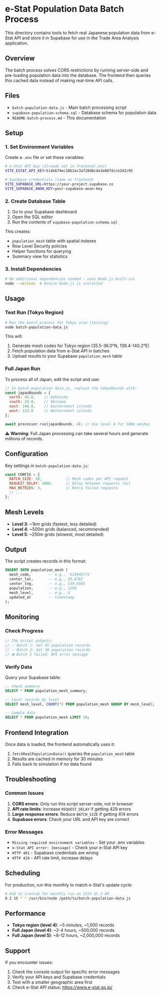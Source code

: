 # e-Stat Population Data Batch Process

This directory contains tools to fetch real Japanese population data from e-Stat API and store it in Supabase for use in the Trade Area Analysis application.

## Overview

The batch process solves CORS restrictions by running server-side and pre-loading population data into the database. The frontend then queries this cached data instead of making real-time API calls.

## Files

- `batch-population-data.js` - Main batch processing script
- `supabase-population-schema.sql` - Database schema for population data
- `README-batch-process.md` - This documentation

## Setup

### 1. Set Environment Variables

Create a `.env` file or set these variables:

```bash
# e-Stat API key (already set in frontend/.env)
VITE_ESTAT_API_KEY=51deb74ec10b1ac3af28d8cda3e88fdcce2d1c95

# Supabase credentials (same as frontend)
VITE_SUPABASE_URL=https://your-project.supabase.co
VITE_SUPABASE_ANON_KEY=your-supabase-anon-key
```

### 2. Create Database Table

1. Go to your Supabase dashboard
2. Open the SQL editor
3. Run the contents of `supabase-population-schema.sql`

This creates:
- `population_mesh` table with spatial indexes
- Row Level Security policies
- Helper functions for querying
- Summary view for statistics

### 3. Install Dependencies

```bash
# No additional dependencies needed - uses Node.js built-ins
node --version  # Ensure Node.js is installed
```

## Usage

### Test Run (Tokyo Region)

```bash
# Run the batch process for Tokyo area (testing)
node batch-population-data.js
```

This will:
1. Generate mesh codes for Tokyo region (35.5-36.0°N, 139.4-140.2°E)
2. Fetch population data from e-Stat API in batches
3. Upload results to your Supabase `population_mesh` table

### Full Japan Run

To process all of Japan, edit the script and use:

```javascript
// In batch-population-data.js, replace the tokyoBounds with:
const japanBounds = {
  north: 45.6,    // Hokkaido
  south: 24.0,    // Okinawa  
  east: 146.0,    // Easternmost islands
  west: 123.0     // Westernmost islands
};

await processor.run(japanBounds, 4); // Use level 4 for 500m meshes
```

⚠️ **Warning**: Full Japan processing can take several hours and generate millions of records.

## Configuration

Key settings in `batch-population-data.js`:

```javascript
const CONFIG = {
  BATCH_SIZE: 50,           // Mesh codes per API request
  REQUEST_DELAY: 1000,      // Delay between requests (ms)
  MAX_RETRIES: 3,           // Retry failed requests
  // ...
};
```

## Mesh Levels

- **Level 3**: ~1km grids (fastest, less detailed)
- **Level 4**: ~500m grids (balanced, recommended)
- **Level 5**: ~250m grids (slowest, most detailed)

## Output

The script creates records in this format:

```sql
INSERT INTO population_mesh (
  mesh_code,        -- e.g., '533945771'
  center_lat,       -- e.g., 35.6762
  center_lng,       -- e.g., 139.6503
  population,       -- e.g., 1250
  mesh_level,       -- e.g., 4
  updated_at        -- timestamp
);
```

## Monitoring

### Check Progress

```javascript
// The script outputs:
// ✅ Batch 1: Got 45 population records
// ✅ Batch 2: Got 38 population records
// ❌ Batch 3 failed: API error message
```

### Verify Data

Query your Supabase table:

```sql
-- Check summary
SELECT * FROM population_mesh_summary;

-- Count records by level
SELECT mesh_level, COUNT(*) FROM population_mesh GROUP BY mesh_level;

-- Sample data
SELECT * FROM population_mesh LIMIT 10;
```

## Frontend Integration

Once data is loaded, the frontend automatically uses it:

1. `fetchRealPopulationData()` queries the `population_mesh` table
2. Results are cached in memory for 30 minutes
3. Falls back to simulation if no data found

## Troubleshooting

### Common Issues

1. **CORS errors**: Only run this script server-side, not in browser
2. **API rate limits**: Increase `REQUEST_DELAY` if getting 429 errors
3. **Large response errors**: Reduce `BATCH_SIZE` if getting 414 errors
4. **Supabase errors**: Check your URL and API key are correct

### Error Messages

- `Missing required environment variables` - Set your .env variables
- `e-Stat API error: [message]` - Check your e-Stat API key
- `HTTP 401` - Supabase credentials are wrong
- `HTTP 429` - API rate limit, increase delays

## Scheduling

For production, run this monthly to match e-Stat's update cycle:

```bash
# Add to crontab for monthly run on 15th at 2 AM
0 2 15 * * /usr/bin/node /path/to/batch-population-data.js
```

## Performance

- **Tokyo region (level 4)**: ~5 minutes, ~1,000 records
- **Full Japan (level 4)**: ~2-4 hours, ~500,000 records  
- **Full Japan (level 5)**: ~8-12 hours, ~2,000,000 records

## Support

If you encounter issues:

1. Check the console output for specific error messages
2. Verify your API keys and Supabase credentials
3. Test with a smaller geographic area first
4. Check e-Stat API status: https://www.e-stat.go.jp/